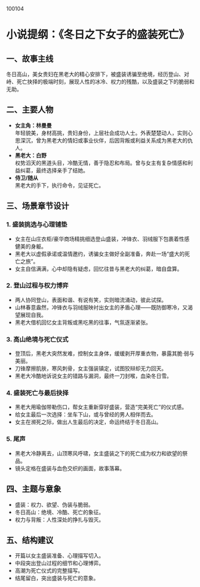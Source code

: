 
100104

# 小说提纲：《冬日之下女子的盛装死亡》

## 一、故事主线
冬日高山，美女贵妇在黑老大的精心安排下，被盛装诱骗至绝境，经历登山、对峙、死亡抉择的极端时刻，展现人性的冰冷、权力的残酷，以及盛装之下的脆弱和无助。

## 二、主要人物
- **女主角：林曼曼**  
  年轻貌美，身材高挑，贵妇身份，上层社会成功人士。外表楚楚动人，实则心思深沉，曾为黑老大的情妇或事业伙伴，后因背叛或利益关系成为黑老大的仇人。
- **黑老大：白野**  
  权势滔天的黑道头目，冷酷无情，善于隐忍和布局。曾与女主有复杂情感和利益纠葛，最终选择亲手了结她。
- **侍卫/随从**  
  黑老大的手下，执行命令，见证死亡。

## 三、场景章节设计

### 1. 盛装挑选与心理铺垫
- 女主在山庄衣柜/豪华商场精挑细选登山盛装，冲锋衣、羽绒服下包裹着性感健美的身躯。
- 黑老大以虚假承诺或温情邀约，诱骗女主做好全副准备，奔赴一场“盛大的死亡之旅”。
- 女主自信满满，心中却隐有疑虑，回忆往昔与黑老大的纠葛，暗自盘算。

### 2. 登山过程与权力博弈
- 两人协同登山，表面和谐、有说有笑，实则暗流涌动，彼此试探。
- 山林春意盎然，冲锋衣与羽绒服映衬出女主的矛盾心理——既防御寒冷，又渴望展现自我。
- 黑老大借机回忆女主背叛或黑吃黑的往事，气氛逐渐紧张。

### 3. 高山绝境与死亡仪式
- 登顶后，黑老大突然发难，控制女主身体，缓缓剥开厚重衣物，暴露其脆·弱与美丽。
- 刀锋摩擦肌肤，寒风刺骨，女主强装镇定，试图狡辩却无力回天。
- 黑老大冷酷地诉说女主的错路与漏洞，最终一刀封喉，血染冬日雪。

### 4. 盛装死亡与最后抉择
- 黑老大用瑜伽带勒伤口，帮女主重新穿好盛装，营造“完美死亡”的仪式感。
- 给女主最后一次选择：坐车下山，或与曾经的男人相伴而去。
- 女主在濒死之际，做出人生最后的决定，命运终结于冬日高山。

### 5. 尾声
- 黑老大冷静离去，山顶寒风呼啸，女主盛装之下的死亡成为权力和欲望的祭品。
- 镜头定格在盛装与血色交织的画面，故事落幕。

## 四、主题与意象
- 盛装：权力、欲望、伪装与脆弱。
- 冬日高山：绝境、冷酷、死亡的象征。
- 权力与背叛：人性深处的挣扎与毁灭。

## 五、结构建议
- 开篇以女主盛装准备、心理描写切入。
- 中段突出登山过程的细节和心理博弈。
- 高潮为死亡仪式的完整描写。
- 结尾留白，突出盛装与死亡的意象。

